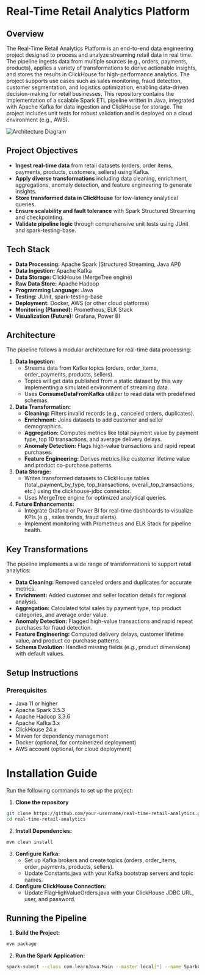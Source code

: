 # Real-Time Retail Analytics Platform

## Overview
The Real-Time Retail Analytics Platform is an end-to-end data engineering project designed to process and analyze streaming retail data in real time. The pipeline ingests data from multiple sources (e.g., orders, payments, products), applies a variety of transformations to derive actionable insights, and stores the results in ClickHouse for high-performance analytics. The project supports use cases such as sales monitoring, fraud detection, customer segmentation, and logistics optimization, enabling data-driven decision-making for retail businesses.
This repository contains the implementation of a scalable Spark ETL pipeline written in Java, integrated with Apache Kafka for data ingestion and ClickHouse for storage. The project includes unit tests for robust validation and is deployed on a cloud environment (e.g., AWS).

![Architecture Diagram](resources/images/architecture.svg)
## Project Objectives
- **Ingest real-time data** from retail datasets (orders, order items, payments, products, customers, sellers) using Kafka.
- **Apply diverse transformations** including data cleaning, enrichment, aggregations, anomaly detection, and feature engineering to generate insights.
- **Store transformed data in ClickHouse** for low-latency analytical queries.
- **Ensure scalability and fault tolerance** with Spark Structured Streaming and checkpointing.
- **Validate pipeline logic** through comprehensive unit tests using JUnit and spark-testing-base.

## Tech Stack
- **Data Processing:** Apache Spark (Structured Streaming, Java API)
- **Data Ingestion:** Apache Kafka
- **Data Storage:** ClickHouse (MergeTree engine)
- **Raw Data Store:** Apache Hadoop
- **Programming Language:** Java
- **Testing:** JUnit, spark-testing-base
- **Deployment:** Docker, AWS (or other cloud platforms)
- **Monitoring (Planned):** Prometheus, ELK Stack
- **Visualization (Future):** Grafana, Power BI

## Architecture
The pipeline follows a modular architecture for real-time data processing:
1. **Data Ingestion:**
    - Streams data from Kafka topics (orders, order_items, order_payments, products, sellers).
    - Topics will get data published from a static dataset by this way implementing a simulated environment of streaming data.
    - Uses **ConsumeDataFromKafka** utilizer to read data with predefined schemas.
2. **Data Transformation:**
    - **Cleaning:** Filters invalid records (e.g., canceled orders, duplicates).
    - **Enrichment:** Joins datasets to add customer and seller demographics.
    - **Aggregation:** Computes metrics like total payment value by payment type, top 10 transactions, and average delivery delays.
    - **Anomaly Detection:** Flags high-value transactions and rapid repeat purchases.
    - **Feature Engineering:** Derives metrics like customer lifetime value and product co-purchase patterns.
3. **Data Storage:**
    - Writes transformed datasets to ClickHouse tables (total_payment_by_type, top_transactions, overall_top_transactions, etc.) using the clickhouse-jdbc connector.
    - Uses MergeTree engine for optimized analytical queries.
4. **Future Enhancements:**
    - Integrate Grafana or Power BI for real-time dashboards to visualize KPIs (e.g., sales trends, fraud alerts).
    - Implement monitoring with Prometheus and ELK Stack for pipeline health.

## Key Transformations
The pipeline implements a wide range of transformations to support retail analytics:
- **Data Cleaning:** Removed canceled orders and duplicates for accurate metrics.
- **Enrichment:** Added customer and seller location details for regional analysis.
- **Aggregation:** Calculated total sales by payment type, top product categories, and average order value.
- **Anomaly Detection:** Flagged high-value transactions and rapid repeat purchases for fraud detection.
- **Feature Engineering:** Computed delivery delays, customer lifetime value, and product co-purchase patterns.
- **Schema Evolution:** Handled missing fields (e.g., product dimensions) with default values.

## Setup Instructions
### Prerequisites
- Java 11 or higher
- Apache Spark 3.5.3
- Apache Hadoop 3.3.6
- Apache Kafka 3.x
- ClickHouse 24.x
- Maven for dependency management
- Docker (optional, for containerized deployment)
- AWS account (optional, for cloud deployment)

# Installation Guide

Run the following commands to set up the project:

1. **Clone the repository**
```bash
git clone https://github.com/your-username/real-time-retail-analytics.git
cd real-time-retail-analytics
```
2. **Install Dependencies:**
```bash
mvn clean install
```
3. **Configure Kafka:**
   - Set up Kafka brokers and create topics (orders, order_items, order_payments, products, sellers).
   - Update Constants.java with your Kafka bootstrap servers and topic names.
4. **Configure ClickHouse Connection:**
   - Update FlagHighValueOrders.java with your ClickHouse JDBC URL, user, and password.

## Running the Pipeline
1. **Build the Project:**
```bash
mvn package
```
2. **Run the Spark Application:**
```bash
spark-submit --class com.learnJava.Main --master local[*] --name SparkCheck --master local[*] --driver-memory 2g target/Retail_Analytics_Platform-1.0-SNAPSHOT-jar-with-dependencies.jar hdfs://192.168.1.37:9000/user/abuthahir/retail_project/static_resource/clickhouse_config.properties
```